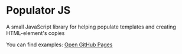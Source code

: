 # Populator JS
A small JavaScript library for helping populate templates and creating HTML-element's copies

You can find examples:
[Open GitHub Pages](http://smeshchankin.github.io/money-calculator)